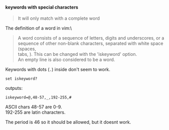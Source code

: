 #### keywords with special characters

> It will only match with a complete word

The definition of a word in vim:\
> A word consists of a sequence of letters, digits and underscores, or a \
sequence of other non-blank characters, separated with white space (spaces, \
tabs, <EOL>).  This can be changed with the 'iskeyword' option.\
An empty line is also considered to be a word.

Keywords with dots (`.`) inside don't seem to work.

```
set iskeyword?
```
outputs:
```
iskeyword=@,48-57,_,192-255,#
```

ASCII chars 48-57 are 0-9.\
192-255 are latin characters.

The period is 46 so it should be allowed, but it doesnt work.
